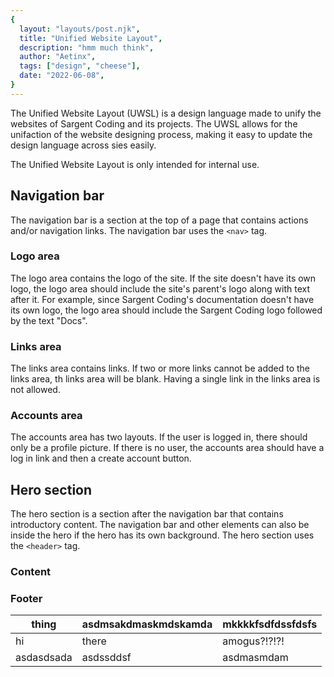 ```yaml
---
{
  layout: "layouts/post.njk",
  title: "Unified Website Layout",
  description: "hmm much think",
  author: "Aetinx",
  tags: ["design", "cheese"],
  date: "2022-06-08",
}
---
```


The Unified Website Layout (UWSL) is a design language made to unify the websites of Sargent Coding and its projects. The UWSL allows for the unifaction of the website designing process, making it easy to update the design language across sies easily.

The Unified Website Layout is only intended for internal use.

## Navigation bar

The navigation bar is a section at the top of a page that contains actions and/or navigation links. The navigation bar uses the `<nav>` tag.

### Logo area

The logo area contains the logo of the site. If the site doesn't have its own logo, the logo area should include the site's parent's logo along with text after it. For example, since Sargent Coding's documentation doesn't have its own logo, the logo area should include the Sargent Coding logo followed by the text "Docs".

### Links area

The links area contains links. If two or more links cannot be added to the links area, th links area will be blank. Having a single link in the links area is not allowed.

### Accounts area

The accounts area has two layouts. If the user is logged in, there should only be a profile picture. If there is no user, the accounts area should have a log in link and then a create account button.

## Hero section

The hero section is a section after the navigation bar that contains introductory content. The navigation bar and other elements can also be inside the hero if the hero has its own background. The hero section uses the `<header>` tag.

### Content

### Footer

| thing      | asdmsakdmaskmdskamda | mkkkkfsdfdssfdsfs |
| ---------- | -------------------- | ----------------- |
| hi         | there                | amogus?!?!?!      |
| asdasdsada | asdssddsf            | asdmasmdam        |
